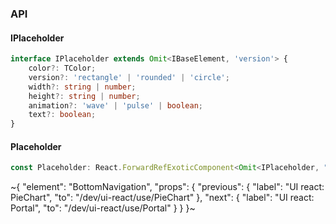 

### API

#### IPlaceholder

```ts
interface IPlaceholder extends Omit<IBaseElement, 'version'> {
    color?: TColor;
    version?: 'rectangle' | 'rounded' | 'circle';
    width?: string | number;
    height?: string | number;
    animation?: 'wave' | 'pulse' | boolean;
    text?: boolean;
}
```

#### Placeholder

```ts
const Placeholder: React.ForwardRefExoticComponent<Omit<IPlaceholder, "ref"> & React.RefAttributes<unknown>>;
```


~{
  "element": "BottomNavigation",
  "props": {
    "previous": {
      "label": "UI react: PieChart",
      "to": "/dev/ui-react/use/PieChart"
    },
    "next": {
      "label": "UI react: Portal",
      "to": "/dev/ui-react/use/Portal"
    }
  }
}~
